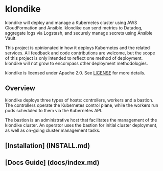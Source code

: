 # klondike

klondike will deploy and manage a Kubernetes cluster using AWS CloudFormation and Ansible.
klondike can send metrics to Datadog, aggregate logs via Logstash, and securely manage secrets using Ansible Vault.

This project is opinionated in how it deploys Kubernetes and the related services.
All feedback and code contributions are welcome, but the scope of this project is only intended to reflect one method of deployment.
klondike will not grow to encompass other deployment methodologies.

klondike is licensed under Apache 2.0.
See [LICENSE](LICENSE) for more details.

## Overview

klondike deploys three types of hosts: controllers, workers and a bastion.
The controllers operate the Kubernetes control plane, while the workers run pods scheduled to them via the Kubernetes API.

The bastion is an administrative host that facilitates the management of the klondike cluster.
An operator uses the bastion for initial cluster deployment, as well as on-going cluster management tasks.


## [Installation] (INSTALL.md)

## [Docs Guide] (docs/index.md)
